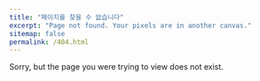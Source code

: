 ```yaml
---
title: "페이지를 찾을 수 없습니다"
excerpt: "Page not found. Your pixels are in another canvas."
sitemap: false
permalink: /404.html
---
```


Sorry, but the page you were trying to view does not exist.
